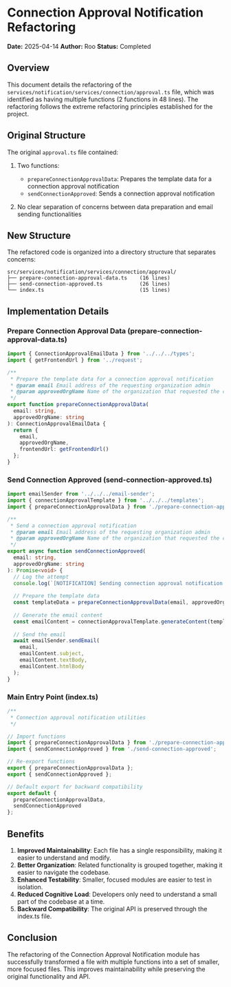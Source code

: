 # Connection Approval Notification Refactoring

**Date:** 2025-04-14
**Author:** Roo
**Status:** Completed

## Overview

This document details the refactoring of the `services/notification/services/connection/approval.ts` file, which was identified as having multiple functions (2 functions in 48 lines). The refactoring follows the extreme refactoring principles established for the project.

## Original Structure

The original `approval.ts` file contained:

1. Two functions:
   - `prepareConnectionApprovalData`: Prepares the template data for a connection approval notification
   - `sendConnectionApproved`: Sends a connection approval notification

2. No clear separation of concerns between data preparation and email sending functionalities

## New Structure

The refactored code is organized into a directory structure that separates concerns:

```
src/services/notification/services/connection/approval/
├── prepare-connection-approval-data.ts    (16 lines)
├── send-connection-approved.ts            (26 lines)
└── index.ts                               (15 lines)
```

## Implementation Details

### Prepare Connection Approval Data (prepare-connection-approval-data.ts)

```typescript
import { ConnectionApprovalEmailData } from '../../../types';
import { getFrontendUrl } from '../request';

/**
 * Prepare the template data for a connection approval notification
 * @param email Email address of the requesting organization admin
 * @param approvedOrgName Name of the organization that requested the connection
 */
export function prepareConnectionApprovalData(
  email: string,
  approvedOrgName: string
): ConnectionApprovalEmailData {
  return {
    email,
    approvedOrgName,
    frontendUrl: getFrontendUrl()
  };
}
```

### Send Connection Approved (send-connection-approved.ts)

```typescript
import emailSender from '../../../email-sender';
import { connectionApprovalTemplate } from '../../../templates';
import { prepareConnectionApprovalData } from './prepare-connection-approval-data';

/**
 * Send a connection approval notification
 * @param email Email address of the requesting organization admin
 * @param approvedOrgName Name of the organization that requested the connection
 */
export async function sendConnectionApproved(
  email: string,
  approvedOrgName: string
): Promise<void> {
  // Log the attempt
  console.log(`[NOTIFICATION] Sending connection approval notification to ${email}`);
  
  // Prepare the template data
  const templateData = prepareConnectionApprovalData(email, approvedOrgName);
  
  // Generate the email content
  const emailContent = connectionApprovalTemplate.generateContent(templateData);
  
  // Send the email
  await emailSender.sendEmail(
    email,
    emailContent.subject,
    emailContent.textBody,
    emailContent.htmlBody
  );
}
```

### Main Entry Point (index.ts)

```typescript
/**
 * Connection approval notification utilities
 */

// Import functions
import { prepareConnectionApprovalData } from './prepare-connection-approval-data';
import { sendConnectionApproved } from './send-connection-approved';

// Re-export functions
export { prepareConnectionApprovalData };
export { sendConnectionApproved };

// Default export for backward compatibility
export default {
  prepareConnectionApprovalData,
  sendConnectionApproved
};
```

## Benefits

1. **Improved Maintainability**: Each file has a single responsibility, making it easier to understand and modify.
2. **Better Organization**: Related functionality is grouped together, making it easier to navigate the codebase.
3. **Enhanced Testability**: Smaller, focused modules are easier to test in isolation.
4. **Reduced Cognitive Load**: Developers only need to understand a small part of the codebase at a time.
5. **Backward Compatibility**: The original API is preserved through the index.ts file.

## Conclusion

The refactoring of the Connection Approval Notification module has successfully transformed a file with multiple functions into a set of smaller, more focused files. This improves maintainability while preserving the original functionality and API.